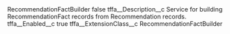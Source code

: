<?xml version="1.0" encoding="UTF-8"?>
<CustomMetadata xmlns="http://soap.sforce.com/2006/04/metadata" xmlns:xsi="http://www.w3.org/2001/XMLSchema-instance" xmlns:xsd="http://www.w3.org/2001/XMLSchema">
    <label>RecommendationFactBuilder</label>
    <protected>false</protected>
    <values>
        <field>tffa__Description__c</field>
        <value xsi:type="xsd:string">Service for building RecommendationFact records from Recommendation records.</value>
    </values>
    <values>
        <field>tffa__Enabled__c</field>
        <value xsi:type="xsd:boolean">true</value>
    </values>
    <values>
        <field>tffa__ExtensionClass__c</field>
        <value xsi:type="xsd:string">RecommendationFactBuilder</value>
    </values>
</CustomMetadata>
